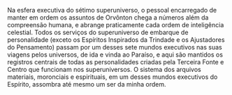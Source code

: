 ﻿Na esfera executiva do sétimo superuniverso, o pessoal encarregado de manter em ordem os assuntos de Orvônton chega a números além da compreensão humana, e abrange praticamente cada ordem de inteligência celestial. Todos os serviços do superuniverso de embarque de personalidade (exceto os Espíritos Inspirados da Trindade e os Ajustadores do Pensamento) passam por um desses sete mundos executivos nas suas viagens pelos universos, de ida e vinda ao Paraíso, e aqui são mantidos os registros centrais de todas as personalidades criadas pela Terceira Fonte e Centro que funcionam nos superuniversos. O sistema dos arquivos materiais, moronciais e espirituais, em um desses mundos executivos do Espírito, assombra até mesmo um ser da minha ordem.